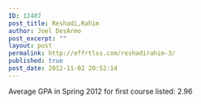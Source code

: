 ```yaml
---
ID: 12407
post_title: Reshadi,Rahim
author: Joel DesArmo
post_excerpt: ""
layout: post
permalink: http://effrtlss.com/reshadirahim-3/
published: true
post_date: 2012-11-02 20:52:14
---
```

<p>Average GPA in Spring 2012 for first course listed: 2.96</p>